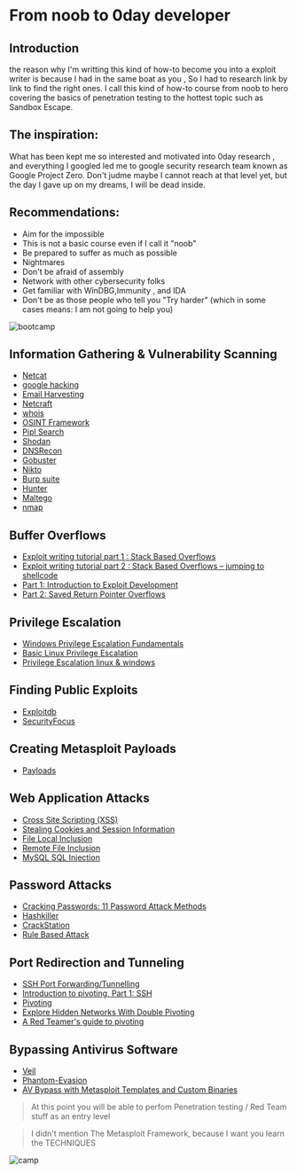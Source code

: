 # From noob to 0day developer 

## Introduction 

the reason why I'm writting this kind of how-to become you into a exploit writer is because I had in the same boat as you , So I had to research link by link to find the right ones. I call this kind of how-to course from noob to hero covering the basics of penetration testing to the hottest topic such as Sandbox Escape. 

## The inspiration:

What has been kept me so interested and motivated into 0day research , and everything I googled led me to google security research team known as Google Project Zero. Don't judme maybe I cannot reach at that level yet, but the day I gave up on my dreams, I will be dead inside.


## Recommendations: 

* Aim for the impossible 
* This is not a basic course even if I call it "noob"
* Be prepared to suffer as much as possible 
* Nightmares
* Don't be afraid of assembly 
* Network with other cybersecurity folks
* Get familiar with WinDBG,Immunity , and IDA
* Don't be as those people who tell you "Try harder" (which in some cases means: I am not going to help you)

![bootcamp](https://github.com/SkyBulk/the-day-of-nightmares/blob/master/images/bootcamp.jpg)

## Information Gathering & Vulnerability Scanning
* [Netcat](https://www.computerhope.com/unix/nc.htm)
* [google hacking](https://www.exploit-db.com/google-hacking-database)	
* [Email Harvesting](https://spreadsecurity.github.io/2016/08/22/open-source-intelligence-with-theharvester.html)
* [Netcraft](https://searchdns.netcraft.com/)
* [whois](http://whois.domaintools.com/)
* [OSINT Framework](https://osintframework.com/)
* [Pipl Search](https://pipl.com/)
* [Shodan](https://www.shodan.io/)
* [DNSRecon](https://tools.kali.org/information-gathering/dnsrecon)
* [Gobuster](https://tools.kali.org/web-applications/gobuster)
* [Nikto](https://hackertarget.com/nikto-tutorial/)
* [Burp suite](https://media.licdn.com/dms/image/C4E12AQEehsOx8j6E7Q/article-inline_image-shrink_400_744/0?e=2127686400&v=beta&t=kLlvLj165J1I9PnXAB_PABR74x38qidzOWkOoNLncgI)
* [Hunter](https://hunter.io/)
* [Maltego](https://youtu.be/46st98FUf8s)
* [nmap](https://s3-us-west-2.amazonaws.com/stationx-public-download/nmap_cheet_sheet_0.6.pdf)

## Buffer Overflows

* [Exploit writing tutorial part 1 : Stack Based Overflows](https://www.corelan.be/index.php/2009/07/19/exploit-writing-tutorial-part-1-stack-based-overflows/)
* [Exploit writing tutorial part 2 : Stack Based Overflows – jumping to shellcode](https://www.corelan.be/index.php/2009/07/23/writing-buffer-overflow-exploits-a-quick-and-basic-tutorial-part-2/)
* [Part 1: Introduction to Exploit Development](https://www.fuzzysecurity.com/tutorials/expDev/1.html)
* [Part 2: Saved Return Pointer Overflows](https://www.fuzzysecurity.com/tutorials/expDev/2.html)

## Privilege Escalation

* [Windows Privilege Escalation Fundamentals](http://www.fuzzysecurity.com/tutorials/16.html)
* [Basic Linux Privilege Escalation](https://blog.g0tmi1k.com/2011/08/basic-linux-privilege-escalation/)
* [Privilege Escalation linux & windows](https://sushant747.gitbooks.io/total-oscp-guide/privilege_escalation_-_linux.html)

## Finding Public Exploits
* [Exploitdb](http://www.exploit-db.com/)
* [SecurityFocus](http://www.securityfocus.com/)

## Creating Metasploit Payloads

* [Payloads](https://netsec.ws/?p=331)


## Web Application Attacks

* [Cross Site Scripting (XSS)](https://www.owasp.org/index.php/Cross-site_Scripting_(XSS))
* [Stealing Cookies and Session Information](https://breakdev.org/sniping-insecure-cookies-with-xss/)
* [File Local Inclusion](https://highon.coffee/blog/lfi-cheat-sheet/)
* [Remote File Inclusion](https://securityxploded.com/remote-file-inclusion.php)
* [MySQL SQL Injection](http://pentestmonkey.net/cheat-sheet/sql-injection/mysql-sql-injection-cheat-sheet)


## Password Attacks
* [Cracking Passwords: 11 Password Attack Methods](https://datarecovery.com/rd/cracking-passwords-11-password-attack-methods-work/)
* [Hashkiller](https://hashkiller.co.uk/)
* [CrackStation](https://crackstation.net/)
* [Rule Based Attack](https://www.4armed.com/blog/hashcat-rule-based-attack/)

## Port Redirection and Tunneling

* [SSH Port Forwarding/Tunnelling](https://www.booleanworld.com/guide-ssh-port-forwarding-tunnelling/)
* [Introduction to pivoting, Part 1: SSH](https://blog.techorganic.com/2012/10/06/introduction-to-pivoting-part-1-ssh/)
* [Pivoting](https://www.ivoidwarranties.tech/posts/pentesting-tuts/pivoting/localport-forward/)
* [Explore Hidden Networks With Double Pivoting](https://pentest.blog/explore-hidden-networks-with-double-pivoting/)
* [A Red Teamer's guide to pivoting](https://artkond.com/2017/03/23/pivoting-guide/)

## Bypassing Antivirus Software

* [Veil](https://github.com/Veil-Framework/Veil)
* [Phantom-Evasion](https://github.com/oddcod3/Phantom-Evasion)
* [AV Bypass with Metasploit Templates and Custom Binaries](https://ired.team/offensive-security/av-bypass-with-metasploit-templates)

> At this point you will be able to perfom Penetration testing / Red Team stuff as an entry level 

> I didn't mention The Metasploit Framework, because I want you learn the TECHNIQUES 

![camp](https://github.com/SkyBulk/the-day-of-nightmares/blob/master/images/camp.jpg)

